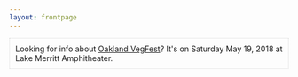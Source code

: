 ```yaml
---
layout: frontpage
---
```


<p style="font-size: 1em; border: 1px dotted lightgray; padding: 10px">
  Looking for info about <a href="https://OaklandVegFest.com">Oakland VegFest</a>? It's on Saturday May 19, 2018 at Lake Merritt Amphitheater.
</p>

